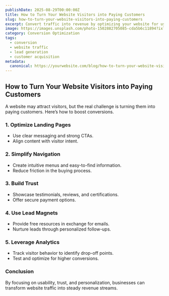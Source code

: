 ```yaml
---
publishDate: 2025-08-29T00:00:00Z
title: How to Turn Your Website Visitors into Paying Customers
slug: how-to-turn-your-website-visitors-into-paying-customers
excerpt: Convert traffic into revenue by optimizing your website for user experience, engagement, and conversion.
image: https://images.unsplash.com/photo-1502882705085-cda5b6c11894?ixlib=rb-1.2.1&q=80&w=1080
category: Conversion Optimization
tags:
  - conversion
  - website traffic
  - lead generation
  - customer acquisition
metadata:
  canonical: https://yourwebsite.com/blog/how-to-turn-your-website-visitors-into-paying-customers
---
```


## How to Turn Your Website Visitors into Paying Customers

A website may attract visitors, but the real challenge is turning them into paying customers. Here’s how to boost conversions.

### 1. **Optimize Landing Pages**
   - Use clear messaging and strong CTAs.
   - Align content with visitor intent.

### 2. **Simplify Navigation**
   - Create intuitive menus and easy-to-find information.
   - Reduce friction in the buying process.

### 3. **Build Trust**
   - Showcase testimonials, reviews, and certifications.
   - Offer secure payment options.

### 4. **Use Lead Magnets**
   - Provide free resources in exchange for emails.
   - Nurture leads through personalized follow-ups.

### 5. **Leverage Analytics**
   - Track visitor behavior to identify drop-off points.
   - Test and optimize for higher conversions.

### Conclusion
By focusing on usability, trust, and personalization, businesses can transform website traffic into steady revenue streams.
